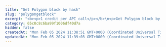 ```yaml
---
title: "Get Polygon block by hash"
slug: "polygongetblock"
excerpt: "<b><p>1 credit per API call</p></b>\n<p>Get Polygon block by block hash or block number.</p>"
category: 65c0c8c6ba99f1006df40d7a
hidden: false
createdAt: "Mon Feb 05 2024 11:38:51 GMT+0000 (Coordinated Universal Time)"
updatedAt: "Mon Feb 05 2024 11:39:03 GMT+0000 (Coordinated Universal Time)"
---
```

